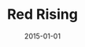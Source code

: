 ---
title: "Red Rising"
bookAuthor: "Pierce Brown"
layout: book
format: "kindle"
recommended: "true"
date: "2015-01-01"
tag: book
projects: false
books: true
hidden: false
category: book
amazonLink: "http://amzn.to/2f3ogT7"
---